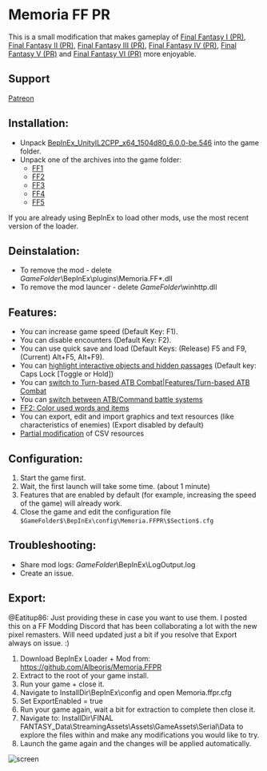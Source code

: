 # Memoria FF PR
This is a small modification that makes gameplay of [Final Fantasy I (PR)](https://store.steampowered.com/app/1173770/FINAL_FANTASY/), [Final Fantasy II (PR)](https://store.steampowered.com/app/1173780/FINAL_FANTASY_II/), [Final Fantasy III (PR)](https://store.steampowered.com/app/1173790/FINAL_FANTASY_III/), [Final Fantasy IV (PR)](https://store.steampowered.com/app/1173800/FINAL_FANTASY_IV/), [Final Fantasy V (PR)](https://store.steampowered.com/app/1173810/FINAL_FANTASY_V/) and [Final Fantasy VI (PR)](https://store.steampowered.com/app/1173820/FINAL_FANTASY_VI/) more enjoyable. 

## Support
[Patreon](https://www.patreon.com/Albeoris?fan_landing=true)

## Installation:
- Unpack [BepInEx_UnityIL2CPP_x64_1504d80_6.0.0-be.546](https://github.com/Albeoris/Memoria.FFPR/releases/download/v2022.02.12/BepInEx_UnityIL2CPP_x64_1504d80_6.0.0-be.546.zip) into the game folder.
- Unpack one of the archives into the game folder:
    - [FF1](https://github.com/Albeoris/Memoria.FFPR/releases/download/v2022.02.14/FF1_v2022.02.14.zip)
    - [FF2](https://github.com/Albeoris/Memoria.FFPR/releases/download/v2022.02.14/FF2_v2022.02.14.zip)
    - [FF3](https://github.com/Albeoris/Memoria.FFPR/releases/download/v2022.02.14/FF3_v2022.02.14.zip)
    - [FF4](https://github.com/Albeoris/Memoria.FFPR/releases/download/v2022.02.14/FF4_v2022.02.14.zip)
    - [FF5](https://github.com/Albeoris/Memoria.FFPR/releases/download/v2022.02.14/FF5_v2022.02.14.zip)

If you are already using BepInEx to load other mods, use the most recent version of the loader.

## Deinstalation:
- To remove the mod - delete $GameFolder$\BepInEx\plugins\Memoria.FF*.dll
- To remove the mod launcer - delete $GameFolder$\winhttp.dll

## Features:

- You can increase game speed (Default Key: F1).
- You can disable encounters (Default Key: F2).
- You can use quick save and load (Default Keys: (Release) F5 and F9, (Current) Alt+F5, Alt+F9).
- You can [highlight interactive objects and hidden passages](https://github.com/Albeoris/Memoria.FFPR/wiki/Features-Highlighting) (Default key: Caps Lock [Toggle or Hold])
- You can [switch to Turn-based ATB Combat|Features/Turn-based ATB Combat](https://github.com/Albeoris/Memoria.FFPR/wiki/Features-Turn-based-ATB-Combat)
- You can [switch between ATB/Command battle systems](https://github.com/Albeoris/Memoria.FFPR/wiki/Features-Battle-System)
- [FF2: Color used words and items](https://github.com/Albeoris/Memoria.FFPR/wiki/Features-FF2-Color-Secret-Words-and-Key-Items)
- You can export, edit and import graphics and text resources (like characteristics of enemies) (Export disabled by default)
- [Partial modification](https://github.com/Albeoris/Memoria.FFPR/wiki/Features-Mods) of CSV resources

## Configuration:

1. Start the game first.
2. Wait, the first launch will take some time. (about 1 minute)
3. Features that are enabled by default (for example, increasing the speed of the game) will already work.
4. Close the game and edit the configuration file `$GameFolder$\BepInEx\config\Memoria.FFPR\$Section$.cfg`

## Troubleshooting:

- Share mod logs: $GameFolder$\BepInEx\LogOutput.log
- Create an issue.

## Export:

@Eatitup86:
Just providing these in case you want to use them. I posted this on a FF Modding Discord that has been collaborating a lot with the new pixel remasters. Will need updated just a bit if you resolve that Export always on issue. :)

1. Download BepInEx Loader + Mod from: https://github.com/Albeoris/Memoria.FFPR
2. Extract to the root of your game install.
3. Run your game + close it.
4. Navigate to InstallDir\BepInEx\config and open Memoria.ffpr.cfg
5. Set ExportEnabled = true
6. Run your game again, wait a bit for extraction to complete then close it.
7. Navigate to: InstallDir\FINAL FANTASY_Data\StreamingAssets\Assets\GameAssets\Serial\Data to explore the files within and make any modifications you would like to try.
8. Launch the game again and the changes will be applied automatically.


![screen](https://i.imgur.com/1IrVylI.png)
